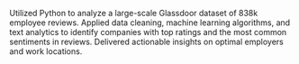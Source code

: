 Utilized Python to analyze a large-scale Glassdoor dataset of 838k employee reviews. Applied data cleaning, machine learning algorithms, and text analytics to identify companies with top ratings and the most common sentiments in reviews. Delivered actionable insights on optimal employers and work locations.
